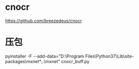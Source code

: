# cnocr
https://github.com/breezedeus/cnocr

# 压包
pyinstaller -F --add-data="D:\Program Files\Python37\Lib\site-packages\mxnet\*;.\mxnet" cnocr_buff.py
